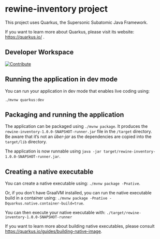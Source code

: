 # rewine-inventory project

This project uses Quarkus, the Supersonic Subatomic Java Framework.

If you want to learn more about Quarkus, please visit its website: https://quarkus.io/ .

## Developer Workspace

[![Contribute](https://raw.githubusercontent.com/mcouliba/cloud-native-workshop/demo/factory-contribute.svg)](https://codeready-openshift-workspaces.apps.axa.w6gk.p1.openshiftapps.com/factory?url=https://github.com/Red-Wine-Software/backend/)

## Running the application in dev mode

You can run your application in dev mode that enables live coding using:
```
./mvnw quarkus:dev
```

## Packaging and running the application

The application can be packaged using `./mvnw package`.
It produces the `rewine-inventory-1.0.0-SNAPSHOT-runner.jar` file in the `/target` directory.
Be aware that it’s not an _über-jar_ as the dependencies are copied into the `target/lib` directory.

The application is now runnable using `java -jar target/rewine-inventory-1.0.0-SNAPSHOT-runner.jar`.

## Creating a native executable

You can create a native executable using: `./mvnw package -Pnative`.

Or, if you don't have GraalVM installed, you can run the native executable build in a container using: `./mvnw package -Pnative -Dquarkus.native.container-build=true`.

You can then execute your native executable with: `./target/rewine-inventory-1.0.0-SNAPSHOT-runner`

If you want to learn more about building native executables, please consult https://quarkus.io/guides/building-native-image.
